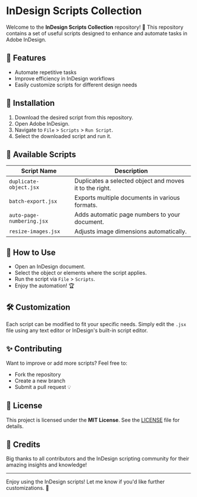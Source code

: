 # InDesign Scripts Collection

Welcome to the **InDesign Scripts Collection** repository! 🚀 This repository contains a set of useful scripts designed to enhance and automate tasks in Adobe InDesign.

## 📌 Features
- Automate repetitive tasks
- Improve efficiency in InDesign workflows
- Easily customize scripts for different design needs

## 🔧 Installation
1. Download the desired script from this repository.
2. Open Adobe InDesign.
3. Navigate to `File` > `Scripts` > `Run Script`.
4. Select the downloaded script and run it.

## 📜 Available Scripts
| Script Name             | Description |
|-------------------------|-------------|
| `duplicate-object.jsx`  | Duplicates a selected object and moves it to the right. |
| `batch-export.jsx`      | Exports multiple documents in various formats. |
| `auto-page-numbering.jsx` | Adds automatic page numbers to your document. |
| `resize-images.jsx`     | Adjusts image dimensions automatically. |

## 🎯 How to Use
- Open an InDesign document.
- Select the object or elements where the script applies.
- Run the script via `File` > `Scripts`.
- Enjoy the automation! 🏆

## 🛠 Customization
Each script can be modified to fit your specific needs. Simply edit the `.jsx` file using any text editor or InDesign's built-in script editor.

## ✨ Contributing
Want to improve or add more scripts? Feel free to:
- Fork the repository
- Create a new branch
- Submit a pull request 💡

## 📖 License
This project is licensed under the **MIT License**. See the [LICENSE](LICENSE) file for details.

## 🙌 Credits
Big thanks to all contributors and the InDesign scripting community for their amazing insights and knowledge!

---

Enjoy using the InDesign scripts! Let me know if you'd like further customizations. 🚀
